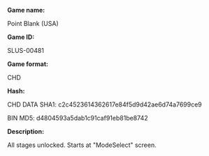**Game name:**

Point Blank (USA)

**Game ID:**

SLUS-00481

**Game format:**

CHD

**Hash:**

CHD DATA SHA1: c2c4523614362617e84f5d9d42ae6d74a7699ce9

BIN MD5: d4804593a5dab1c91caf91eb81be8742

**Description:**

All stages unlocked. Starts at "ModeSelect" screen.